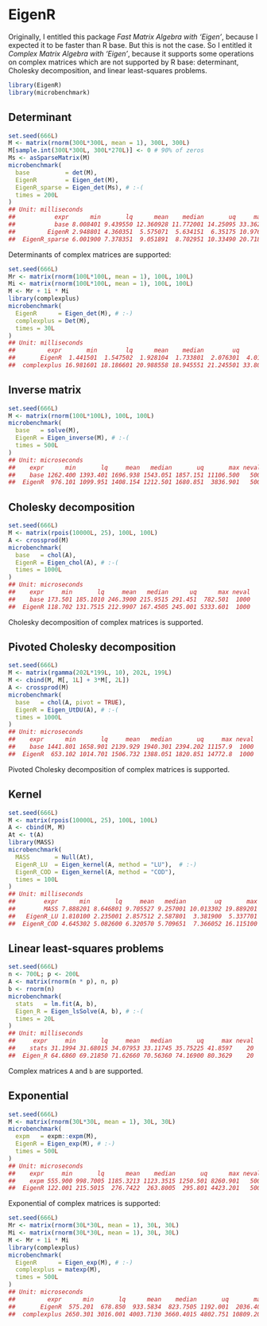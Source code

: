 EigenR
================

Originally, I entitled this package *Fast Matrix Algebra with ‘Eigen’*,
because I expected it to be faster than R base. But this is not the
case. So I entitled it *Complex Matrix Algebra with ‘Eigen’*, because it
supports some operations on complex matrices which are not supported by
R base: determinant, Cholesky decomposition, and linear least-squares
problems.

``` r
library(EigenR)
library(microbenchmark)
```

## Determinant

``` r
set.seed(666L)
M <- matrix(rnorm(300L*300L, mean = 1), 300L, 300L)
M[sample.int(300L*300L, 300L*270L)] <- 0 # 90% of zeros
Ms <- asSparseMatrix(M)
microbenchmark(
  base          = det(M),
  EigenR        = Eigen_det(M),
  EigenR_sparse = Eigen_det(Ms), # :-(
  times = 200L
)
## Unit: milliseconds
##           expr      min       lq      mean    median       uq     max neval
##           base 8.008401 9.439550 12.360928 11.772001 14.25095 33.3621   200
##         EigenR 2.948801 4.360351  5.575071  5.634151  6.35175 10.9766   200
##  EigenR_sparse 6.001900 7.378351  9.051891  8.702951 10.33490 20.7182   200
```

Determinants of complex matrices are supported:

``` r
set.seed(666L)
Mr <- matrix(rnorm(100L*100L, mean = 1), 100L, 100L)
Mi <- matrix(rnorm(100L*100L, mean = 1), 100L, 100L)
M <- Mr + 1i * Mi
library(complexplus)
microbenchmark(
  EigenR      = Eigen_det(M), # :-)
  complexplus = Det(M), 
  times = 30L
)
## Unit: milliseconds
##         expr       min        lq      mean    median        uq       max neval
##       EigenR  1.441501  1.547502  1.928104  1.733801  2.076301  4.014701    30
##  complexplus 16.981601 18.186601 20.988558 18.945551 21.245501 33.804401    30
```

## Inverse matrix

``` r
set.seed(666L)
M <- matrix(rnorm(100L*100L), 100L, 100L)
microbenchmark(
  base   = solve(M),
  EigenR = Eigen_inverse(M), # :-(
  times = 500L
)
## Unit: microseconds
##    expr      min       lq     mean   median       uq       max neval
##    base 1262.400 1393.401 1696.938 1543.051 1857.151 11106.500   500
##  EigenR  976.101 1099.951 1408.154 1212.501 1680.851  3836.901   500
```

## Cholesky decomposition

``` r
set.seed(666L)
M <- matrix(rpois(10000L, 25), 100L, 100L)
A <- crossprod(M)
microbenchmark(
  base   = chol(A),
  EigenR = Eigen_chol(A), # :-(
  times = 1000L
)
## Unit: microseconds
##    expr     min       lq     mean   median      uq      max neval
##    base 173.501 185.1010 246.3900 215.9515 291.451  782.501  1000
##  EigenR 118.702 131.7515 212.9907 167.4505 245.001 5333.601  1000
```

Cholesky decomposition of complex matrices is supported.

## Pivoted Cholesky decomposition

``` r
set.seed(666L)
M <- matrix(rgamma(202L*199L, 10), 202L, 199L)
M <- cbind(M, M[, 1L] + 3*M[, 2L])
A <- crossprod(M)
microbenchmark(
  base   = chol(A, pivot = TRUE),
  EigenR = Eigen_UtDU(A), # :-(
  times = 1000L
)
## Unit: microseconds
##    expr      min       lq     mean   median       uq     max neval
##    base 1441.801 1658.901 2139.929 1940.301 2394.202 11157.9  1000
##  EigenR  653.102 1014.701 1506.732 1388.051 1820.851 14772.8  1000
```

Pivoted Cholesky decomposition of complex matrices is supported.

## Kernel

``` r
set.seed(666L)
M <- matrix(rpois(10000L, 25), 100L, 100L)
A <- cbind(M, M)
At <- t(A)
library(MASS)
microbenchmark(
  MASS       = Null(At),
  EigenR_LU  = Eigen_kernel(A, method = "LU"),  # :-)
  EigenR_COD = Eigen_kernel(A, method = "COD"), 
  times = 100L
)
## Unit: milliseconds
##        expr      min       lq     mean   median        uq       max neval
##        MASS 7.888201 8.646801 9.705527 9.257001 10.013302 19.889201   100
##   EigenR_LU 1.810100 2.235001 2.857512 2.587801  3.381900  5.337701   100
##  EigenR_COD 4.645302 5.082600 6.320570 5.709651  7.366052 16.115100   100
```

## Linear least-squares problems

``` r
set.seed(666L)
n <- 700L; p <- 200L
A <- matrix(rnorm(n * p), n, p)
b <- rnorm(n)
microbenchmark(
  stats   = lm.fit(A, b),
  Eigen_R = Eigen_lsSolve(A, b), # :-(
  times = 20L
)
## Unit: milliseconds
##     expr     min       lq     mean   median       uq     max neval
##    stats 31.1994 31.68015 34.07953 33.11745 35.75225 41.8597    20
##  Eigen_R 64.6860 69.21850 71.62660 70.56360 74.16900 80.3629    20
```

Complex matrices `A` and `b` are supported.

## Exponential

``` r
set.seed(666L)
M <- matrix(rnorm(30L*30L, mean = 1), 30L, 30L)
microbenchmark(
  expm   = expm::expm(M),
  EigenR = Eigen_exp(M), # :-)
  times = 500L
)
## Unit: microseconds
##    expr     min       lq      mean    median       uq      max neval
##    expm 555.900 998.7005 1185.3213 1123.3515 1250.501 8260.901   500
##  EigenR 122.001 215.5015  276.7422  263.8005  295.801 4423.201   500
```

Exponential of complex matrices is supported:

``` r
set.seed(666L)
Mr <- matrix(rnorm(30L*30L, mean = 1), 30L, 30L)
Mi <- matrix(rnorm(30L*30L, mean = 1), 30L, 30L)
M <- Mr + 1i * Mi
library(complexplus)
microbenchmark(
  EigenR      = Eigen_exp(M), # :-)
  complexplus = matexp(M), 
  times = 500L
)
## Unit: microseconds
##         expr      min       lq      mean    median       uq       max neval
##       EigenR  575.201  678.850  933.5834  823.7505 1192.001  2036.401   500
##  complexplus 2650.301 3016.001 4003.7130 3660.4015 4802.751 10809.201   500
```
